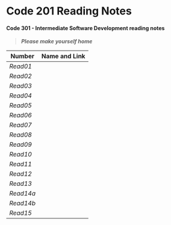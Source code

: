 # Code 201 Reading Notes
#### Code 301 - Intermediate Software Development reading notes

>  ***Please make yourself home***

| **Number** | **Name and Link** |
|------------|-------------------|
| *Read01* ||
| *Read02* ||
| *Read03* ||
| *Read04* ||
| *Read05* ||
| *Read06* ||
| *Read07* ||
| *Read08* ||
| *Read09* ||
| *Read10* ||
| *Read11* ||
| *Read12* ||
| *Read13* ||
| *Read14a* ||
| *Read14b* ||
| *Read15* ||
